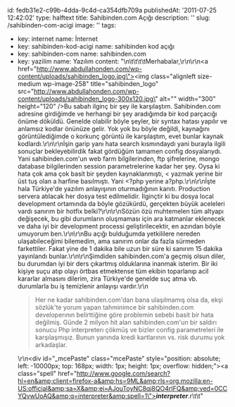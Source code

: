 id: fedb31e2-c99b-4dda-9c4d-ca354dfb709a
publishedAt: '2011-07-25 12:42:02'
type: halftext
title: Sahibinden.com Açığı
description: ''
slug: /sahibinden-com-acigi
image: ''
tags:
  - key: internet
    name: İnternet
  - key: sahibinden-kod-acigi
    name: sahibinden kod açığı
  - key: sahibinden-com
    name: sahibinden.com
  - key: yazilim
    name: Yazılım
content: "\n\t\t\t\tMerhabalar,\r\n\r\n<a href=\"http://www.abdullahonden.com/wp-content/uploads/sahibinden_logo.jpg\"><img class=\"alignleft size-medium wp-image-258\" title=\"sahibinden_logo\" src=\"http://www.abdullahonden.com/wp-content/uploads/sahibinden_logo-300x120.jpg\" alt=\"\" width=\"300\" height=\"120\" /></a>Bu sabah ilginç bir şey ile karşılaştım. Sahibinden.com adresine girdiğimde ve herhangi bir şey aradığımda bir kod parçacığı önüme döküldü. Genelde olabilir böyle şeyler, bir syntax hatası yapılır ve anlamsız kodlar önünüze gelir. Yok yok bu böyle değildi, kaynağını görüntülediğimde o korkunç görüntü ile karşılaştım, evet bunlar kaynak kodlardı.\r\n\r\nİşin garip yanı hata search kısmındaydı yani burayla ilgili sonuçlar bekleyebilirdik fakat gördüğüm tamamen config dosyalarıydı. Yani sahibinden.com'un web farm bilgilerinden, ftp şifrelerine, mongo database bilgilerinden session parametrelerine kadar her şey. Oysa ki hata çok ama çok basit bir şeyden kaynaklanmıştı, &lt; yazmak yerine bir üst tuş olan a harfine basılmıştı. Yani &lt;?php yerine a?php.\r\n\r\nİşte hala Türkiye'de yazılım anlayışının oturmadığının kanıtı. Production servera atılacak her dosya test edilmelidir. İlginçtir ki bu dosya local development ortamında da böyle gözükürdü, gerçekten büyük aceleleri vardı sanırım bir hotfix belki?\r\n\r\nSözün özü muhtemelen tüm altyapı değişecek, bu gibi durumların oluşmaması için ara katmanlar eklenecek ve daha iyi bir development processi geliştirilecektir, en azından böyle umuyorum ben.\r\n\r\nBu açığı bulduğumda yetkililere nereden ulaşabileceğimi bilemedim, ama sanırım onlar da fazla sürmeden farkettiler. Fakat yine de 1 dakika bile uzun bir süre ki sanırım 15 dakika yayınlandı bunlar.\r\n\r\nŞimdiden sahibinden.com'a geçmiş olsun diler, bu durumdan iyi bir ders çıkartmış olduklarına inanmak isterim. Bir iki kişiye suçu atıp olayı örtbas etmektense tüm ekibin toparlanıp acil kararlar almasını dilerim, zira Türkiye'de genelde suç atma vb. durumlarla bu iş temizlenir anlayışı vardır.\r\n<blockquote>Her ne kadar sahibinden.com'dan bana ulaşılmamış olsa da, ekşi sözlük'te yorum yapan tahminimce bir sahibinden.com developerının belirttiğine göre problemin sebebi basit bir hata değilmiş. Günde 2 milyon hit alan sahibinden.com'un bir saldırı sonucu Php interpreterı çökmüş ve bizler config parametreleri ile karşılaşmışız. Bunun yanında kredi kartlarının vs. risk durumu yok arkadaşlar.</blockquote>\r\n<div id=\"_mcePaste\" class=\"mcePaste\" style=\"position: absolute; left: -10000px; top: 168px; width: 1px; height: 1px; overflow: hidden;\"><a class=\"spell\" href=\"http://www.google.com/search?hl=en&amp;client=firefox-a&amp;hs=9ML&amp;rls=org.mozilla:en-US:official&amp;sa=X&amp;ei=AJouToyNC8qj8QO4rIFQ&amp;ved=0CCYQvwUoAQ&amp;q=interpreter&amp;spell=1\"><strong><em>interpreter</em></strong></a>.r</div>\t\t"
